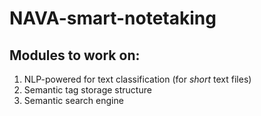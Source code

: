 # NAVA-smart-notetaking

## Modules to work on:
1. NLP-powered for text classification (for *short* text files)
2. Semantic tag storage structure
3. Semantic search engine 
